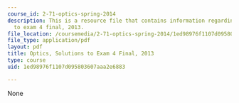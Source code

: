 ```yaml
---
course_id: 2-71-optics-spring-2014
description: This is a resource file that contains information regarding optics solutions
  to exam 4 final, 2013.
file_location: /coursemedia/2-71-optics-spring-2014/1ed98976f1107d095803607aaa2e6883_MIT2_71S14_s13_FinlPr4_sol.pdf
file_type: application/pdf
layout: pdf
title: Optics, Solutions to Exam 4 Final, 2013
type: course
uid: 1ed98976f1107d095803607aaa2e6883

---
```

None